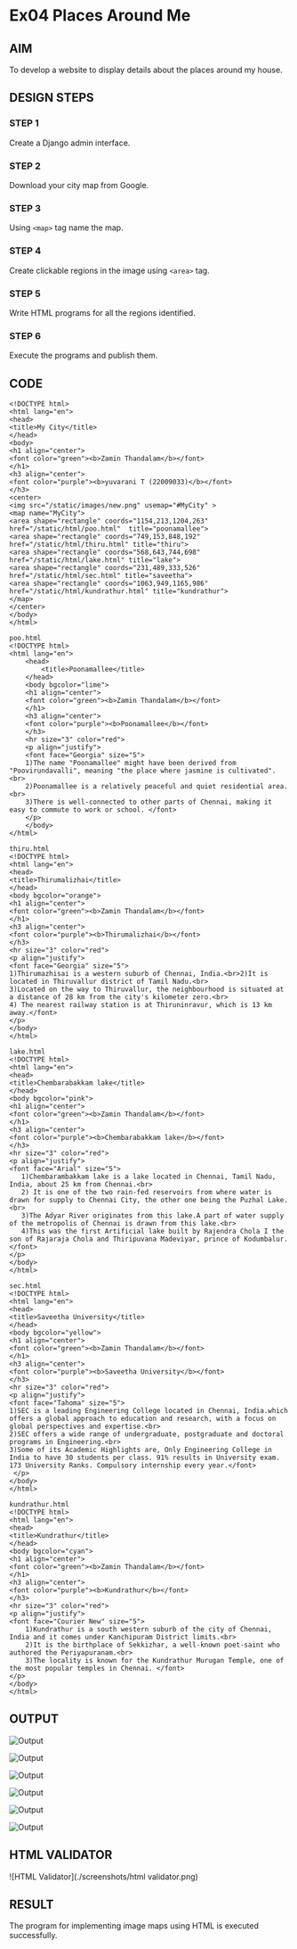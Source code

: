 # Ex04 Places Around Me
## AIM
To develop a website to display details about the places around my house.

## DESIGN STEPS

### STEP 1
Create a Django admin interface.

### STEP 2
Download your city map from Google.

### STEP 3
Using ```<map>``` tag name the map.

### STEP 4
Create clickable regions in the image using ```<area>``` tag.

### STEP 5
Write HTML programs for all the regions identified.

### STEP 6
Execute the programs and publish them.

## CODE
```
<!DOCTYPE html>
<html lang="en">
<head>
<title>My City</title>
</head>
<body>
<h1 align="center">
<font color="green"><b>Zamin Thandalam</b></font>
</h1>
<h3 align="center">
<font color="purple"><b>yuvarani T (22009033)</b></font>
</h3>
<center>
<img src="/static/images/new.png" usemap="#MyCity" >
<map name="MyCity">
<area shape="rectangle" coords="1154,213,1204,263" href="/static/html/poo.html"  title="poonamallee">
<area shape="rectangle" coords="749,153,848,192" href="/static/html/thiru.html" title="thiru">
<area shape="rectangle" coords="568,643,744,698" href="/static/html/lake.html" title="lake">
<area shape="rectangle" coords="231,489,333,526" href="/static/html/sec.html" title="saveetha">
<area shape="rectangle" coords="1063,949,1165,986" href="/static/html/kundrathur.html" title="kundrathur">
</map>
</center>
</body>
</html>

poo.html
<!DOCTYPE html>
<html lang="en">
    <head>
        <title>Poonamallee</title>
    </head>
    <body bgcolor="lime">
    <h1 align="center">
    <font color="green"><b>Zamin Thandalam</b></font>
    </h1>
    <h3 align="center">
    <font color="purple"><b>Poonamallee</b></font>
    </h3>
    <hr size="3" color="red">
    <p align="justify">
    <font face="Georgia" size="5">
    1)The name "Poonamallee" might have been derived from "Poovirundavalli", meaning "the place where jasmine is cultivated".<br>
    2)Poonamallee is a relatively peaceful and quiet residential area.<br>
    3)There is well-connected to other parts of Chennai, making it easy to commute to work or school. </font>
    </p>
    </body>
</html>

thiru.html
<!DOCTYPE html>
<html lang="en">
<head>
<title>Thirumalizhai</title>
</head>
<body bgcolor="orange">
<h1 align="center">
<font color="green"><b>Zamin Thandalam</b></font>
</h1>
<h3 align="center">
<font color="purple"><b>Thirumalizhai</b></font>
</h3>
<hr size="3" color="red">
<p align="justify">
<font face="Georgia" size="5">
1)Thirumazhisai is a western suburb of Chennai, India.<br>2)It is located in Thiruvallur district of Tamil Nadu.<br>
3)Located on the way to Thiruvallur, the neighbourhood is situated at a distance of 28 km from the city's kilometer zero.<br>
4) The nearest railway station is at Thiruninravur, which is 13 km away.</font>
</p>
</body>
</html>

lake.html
<!DOCTYPE html>
<html lang="en">
<head>
<title>Chembarabakkam lake</title>
</head>
<body bgcolor="pink">
<h1 align="center">
<font color="green"><b>Zamin Thandalam</b></font>
</h1>
<h3 align="center">
<font color="purple"><b>Chembarabakkam lake</b></font>
</h3>
<hr size="3" color="red">
<p align="justify">
<font face="Arial" size="5">
   1)Chembarambakkam lake is a lake located in Chennai, Tamil Nadu, India, about 25 km from Chennai.<br>
   2) It is one of the two rain-fed reservoirs from where water is drawn for supply to Chennai City, the other one being the Puzhal Lake.<br>
   3)The Adyar River originates from this lake.A part of water supply of the metropolis of Chennai is drawn from this lake.<br>
   4)This was the first Artificial lake built by Rajendra Chola I the son of Rajaraja Chola and Thiripuvana Madeviyar, prince of Kodumbalur. </font>
</p>
</body>
</html>

sec.html
<!DOCTYPE html>
<html lang="en">
<head>
<title>Saveetha University</title>
</head>
<body bgcolor="yellow">
<h1 align="center">
<font color="green"><b>Zamin Thandalam</b></font>
</h1>
<h3 align="center">
<font color="purple"><b>Saveetha University</b></font>
</h3>
<hr size="3" color="red">
<p align="justify">
<font face="Tahoma" size="5">
1)SEC is a leading Engineering College located in Chennai, India.which offers a global approach to education and research, with a focus on global perspectives and expertise.<br>
2)SEC offers a wide range of undergraduate, postgraduate and doctoral programs in Engineering.<br>
3)Some of its Academic Highlights are, Only Engineering College in India to have 30 students per class. 91% results in University exam. 173 University Ranks. Compulsory internship every year.</font>
 </p>
</body>
</html>

kundrathur.html
<!DOCTYPE html>
<html lang="en">
<head>
<title>Kundrathur</title>
</head>
<body bgcolor="cyan">
<h1 align="center">
<font color="green"><b>Zamin Thandalam</b></font>
</h1>
<h3 align="center">
<font color="purple"><b>Kundrathur</b></font>
</h3>
<hr size="3" color="red">
<p align="justify">
<font face="Courier New" size="5">
    1)Kundrathur is a south western suburb of the city of Chennai, India and it comes under Kanchipuram District limits.<br>
    2)It is the birthplace of Sekkizhar, a well-known poet-saint who authored the Periyapuranam.<br>
    3)The locality is known for the Kundrathur Murugan Temple, one of the most popular temples in Chennai. </font>
</p>
</body>
</html> 
```

## OUTPUT

![Output](./screenshots/out1.png)

![Output](./screenshots/out2.png)

![Output](./screenshots/out3.png)

![Output](./screenshots/out4.png)

![Output](./screenshots/out5.png)

![Output](./screenshots/out6.png)

## HTML VALIDATOR

![HTML Validator](./screenshots/html validator.png)

## RESULT
The program for implementing image maps using HTML is executed successfully.
